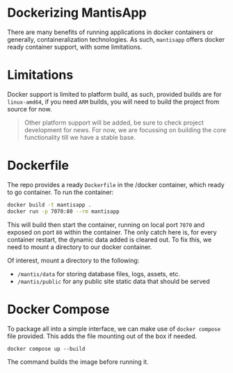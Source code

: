 # Dockerizing MantisApp
There are many benefits of running applications in docker containers or generally, containeralization technologies. As such, `mantisapp` offers docker ready container support, with some limitations.

# Limitations
Docker support is limited to platform build, as such, provided builds are for `linux-amd64`, if you need `ARM` builds, you will need to build the project from source for now.
> Other platform support will be added, be sure to check project development for news. For now, we are focussing on building the core functionality till we have a stable base.

# Dockerfile
The repo provides a ready `Dockerfile` in the /docker container, which ready to go container. To run the container:

```bash
docker build -t mantisapp .
docker run -p 7070:80 --rm mantisapp
```

This will build then start the container, running on local port `7070` and exposed on port `80` within the container. The only catch here is, for every container restart, the dynamic data added is cleared out. To fix this, we need to mount a directory to our docker container.

Of interest, mount a directory to the following:
- `/mantis/data` for storing database files, logs, assets, etc.
- `/mantis/public` for any public site static data that should be served

# Docker Compose
To package all into a simple interface, we can make use of `docker compose` file provided. This adds the file mounting out of the box if needed.

```shell
docker compose up --build
```

The command builds the image before running it.